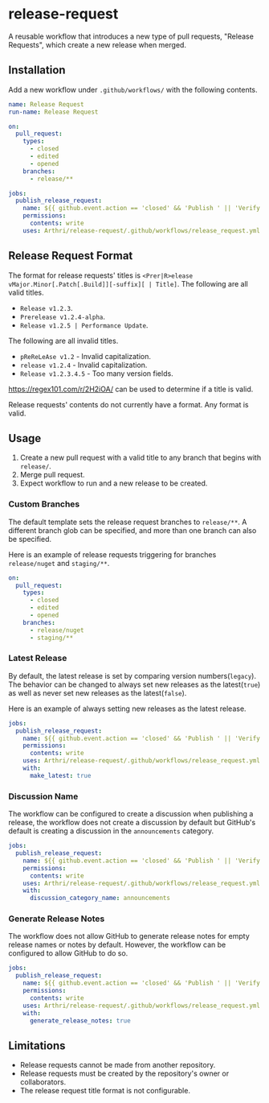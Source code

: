 # release-request
A reusable workflow that introduces a new type of pull requests, "Release Requests", which create a new release when merged.

## Installation
Add a new workflow under `.github/workflows/` with the following contents.
```yml
name: Release Request
run-name: Release Request

on:
  pull_request:
    types:
      - closed
      - edited
      - opened
    branches:
      - release/**

jobs:
  publish_release_request:
    name: ${{ github.event.action == 'closed' && 'Publish ' || 'Verify ' }}Release Request
    permissions:
      contents: write
    uses: Arthri/release-request/.github/workflows/release_request.yml

```

## Release Request Format
The format for release requests' titles is `<Prer|R>elease vMajor.Minor[.Patch[.Build]][-suffix][ | Title]`. The following are all valid titles.
- `Release v1.2.3`.
- `Prerelease v1.2.4-alpha`.
- `Release v1.2.5 | Performance Update`.

The following are all invalid titles.
- `pReReLeAse v1.2` - Invalid capitalization.
- `release v1.2.4` - Invalid capitalization.
- `Release v1.2.3.4.5` - Too many version fields.

https://regex101.com/r/2H2iOA/ can be used to determine if a title is valid.

Release requests' contents do not currently have a format. Any format is valid.

## Usage
1. Create a new pull request with a valid title to any branch that begins with `release/`.
1. Merge pull request.
1. Expect workflow to run and a new release to be created.

### Custom Branches
The default template sets the release request branches to `release/**`. A different branch glob can be specified, and more than one branch can also be specified.

Here is an example of release requests triggering for branches `release/nuget` and `staging/**`.
```yml
on:
  pull_request:
    types:
      - closed
      - edited
      - opened
    branches:
      - release/nuget
      - staging/**
```

### Latest Release
By default, the latest release is set by comparing version numbers(`legacy`). The behavior can be changed to always set new releases as the latest(`true`) as well as never set new releases as the latest(`false`).

Here is an example of always setting new releases as the latest release.
```yml
jobs:
  publish_release_request:
    name: ${{ github.event.action == 'closed' && 'Publish ' || 'Verify ' }}Release Request
    permissions:
      contents: write
    uses: Arthri/release-request/.github/workflows/release_request.yml
    with:
      make_latest: true
```

### Discussion Name
The workflow can be configured to create a discussion when publishing a release, the workflow does not create a discussion by default but GitHub's default is creating a discussion in the `announcements` category.
```yml
jobs:
  publish_release_request:
    name: ${{ github.event.action == 'closed' && 'Publish ' || 'Verify ' }}Release Request
    permissions:
      contents: write
    uses: Arthri/release-request/.github/workflows/release_request.yml
    with:
      discussion_category_name: announcements
```

### Generate Release Notes
The workflow does not allow GitHub to generate release notes for empty release names or notes by default. However, the workflow can be configured to allow GitHub to do so.
```yml
jobs:
  publish_release_request:
    name: ${{ github.event.action == 'closed' && 'Publish ' || 'Verify ' }}Release Request
    permissions:
      contents: write
    uses: Arthri/release-request/.github/workflows/release_request.yml
    with:
      generate_release_notes: true
```

## Limitations
- Release requests cannot be made from another repository.
- Release requests must be created by the repository's owner or collaborators.
- The release request title format is not configurable.
